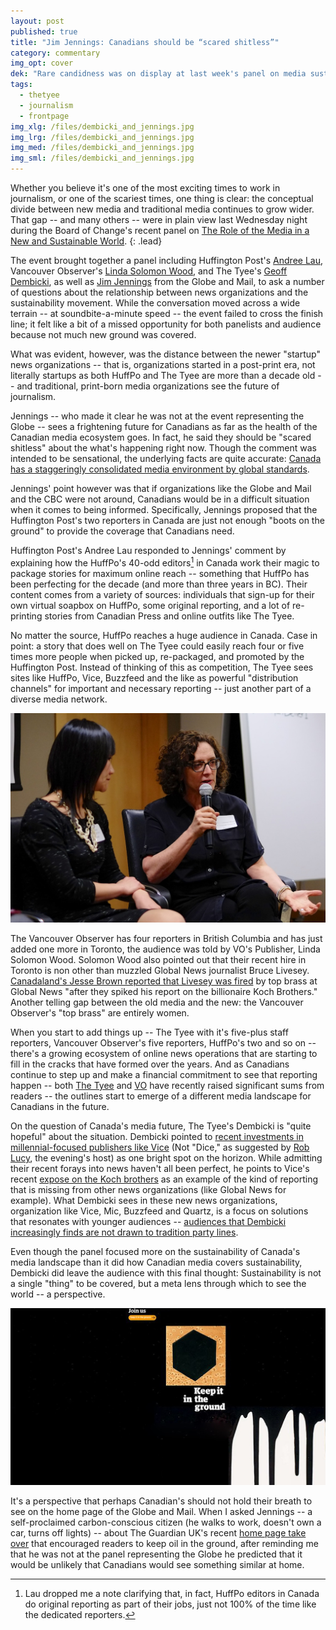 ```yaml
---
layout: post
published: true
title: "Jim Jennings: Canadians should be “scared shitless”"
category: commentary
img_opt: cover
dek: "Rare candidness was on display at last week's panel on media sustainability"
tags: 
  - thetyee
  - journalism
  - frontpage
img_xlg: /files/dembicki_and_jennings.jpg
img_lrg: /files/dembicki_and_jennings.jpg
img_med: /files/dembicki_and_jennings.jpg
img_sml: /files/dembicki_and_jennings.jpg
---
```



Whether you believe it's one of the most exciting times to work in journalism, or one of the scariest times, one thing is clear: the conceptual divide between new media and traditional media continues to grow wider. That gap -- and many others -- were in plain view last Wednesday night during the Board of Change's recent panel on [The Role of the Media in a New and Sustainable World](https://www.boardofchange.com/activities/events/#!event/2015/4/16/the-role-of-media-in-a-new-sustainable-world).
{: .lead}

The event brought together a panel including Huffington Post's [Andree Lau](https://twitter.com/alau2), Vancouver Observer's [Linda Solomon Wood](https://twitter.com/Linda_Solomon), and The Tyee's [Geoff Dembicki](https://twitter.com/GeoffDembicki), as well as [Jim Jennings](https://www.linkedin.com/pub/jim-jennings/5/356/118) from the Globe and Mail, to ask a number of questions about the relationship between news organizations and the sustainability movement. While the conversation moved across a wide terrain -- at soundbite-a-minute speed -- the event failed to cross the finish line; it felt like a bit of a missed opportunity for both panelists and audience because not much new ground was covered.

What was evident, however, was the distance between the newer "startup" news organizations -- that is, organizations started in a post-print era, not literally startups as both HuffPo and The Tyee are more than a decade old -- and traditional, print-born media organizations see the future of journalism.

Jennings -- who made it clear he was not at the event representing the Globe -- sees a frightening future for Canadians as far as the health of the Canadian media ecosystem goes. In fact, he said they should be "scared shitless" about the what's happening right now. Though the comment was intended to be sensational, the underlying facts are quite accurate: [Canada has a staggeringly consolidated media environment by global standards](https://en.wikipedia.org/wiki/Concentration_of_media_ownership#Canada).

Jennings' point however was that if organizations like the Globe and Mail and the CBC were not around, Canadians would be in a difficult situation when it comes to being informed. Specifically, Jennings proposed that the Huffington Post's two reporters in Canada are just not enough "boots on the ground" to provide the coverage that Canadians need.

Huffington Post's Andree Lau responded to Jennings' comment by explaining how the HuffPo's 40-odd editors[^1] in Canada work their magic to package stories for maximum online reach -- something that HuffPo has been perfecting for the decade (and more than three years in BC). Their content comes from a variety of sources: individuals that sign-up for their own virtual soapbox on HuffPo, some original reporting, and a lot of re-printing stories from Canadian Press and online outfits like The Tyee. 

No matter the source, HuffPo reaches a huge audience in Canada. Case in point: a story that does well on The Tyee could easily reach four or five times more people when picked up, re-packaged, and promoted by the Huffington Post. Instead of thinking of this as competition, The Tyee sees sites like HuffPo, Vice, Buzzfeed and the like as powerful "distribution channels" for important and necessary reporting -- just another part of a diverse media network.

![Andree Lau and Linda Solomon Wood](/files/media_sustainability_panel_huffpo.jpg)

The Vancouver Observer has four reporters in British Columbia and has just added one more in Toronto, the audience was told by VO's Publisher, Linda Solomon Wood. Solomon Wood also pointed out that their recent hire in Toronto is non other than muzzled Global News journalist Bruce Livesey. [Canadaland's Jesse Brown reported that Livesey was fired](http://canadalandshow.com/podcast/when-global-news-killed-documentary-about-koch-brothers) by top brass at Global News "after they spiked his report on the billionaire Koch Brothers." Another telling gap between the old media and the new: the Vancouver Observer's "top brass" are entirely women.

When you start to add things up -- The Tyee with it's five-plus staff reporters, Vancouver Observer's five reporters, HuffPo's two and so on -- there's a growing ecosystem of online news operations that are starting to fill in the cracks that have formed over the years. And as Canadians continue to step up and make a financial commitment to see that reporting happen -- both [The Tyee](http://thetyee.ca/Mediacheck/2015/04/14/Election-Journalism-Tyee-Style/) and [VO](https://www.kickstarter.com/projects/870712911/national-observer-reports-from-the-energy-battlegr) have recently raised significant sums from readers -- the outlines start to emerge of a different media landscape for Canadians in the future.

On the question of Canada's media future, The Tyee's Dembicki is "quite hopeful" about the situation. Dembicki pointed to [recent investments in millennial-focused publishers like Vice](http://www.thestar.com/business/2014/10/30/rogers_partnering_with_vice_to_create_multimedia_studio_in_toronto.html) (Not "Dice," as suggested by [Rob Lucy](https://twitter.com/rlucy), the evening's host) as one bright spot on the horizon. While admitting their recent forays into news haven't all been perfect, he points to Vice's recent [expose on the Koch brothers](http://www.vice.com/read/a-brief-guide-to-the-koch-brothers) as an example of the kind of reporting that is missing from other news organizations (like Global News for example). What Dembicki sees in these new news organizations, organization like Vice, Mic, Buzzfeed and Quartz, is a focus on solutions that resonates with younger audiences -- [audiences that Dembicki increasingly finds are not drawn to tradition party lines](http://thetyee.ca/News/2015/04/06/Young-Voters-Could-Defeat-Harper/).

Even though the panel focused more on the sustainability of Canada's media landscape than it did how Canadian media covers sustainability, Dembicki did leave the audience with this final thought: Sustainability is not a single "thing" to be covered, but a meta lens through which to see the world -- a perspective.

![guardian-keep-it-in-the-ground.jpg](/files/guardian-keep-it-in-the-ground.jpg)

It's a perspective that perhaps Canadian's should not hold their breath to see on the home page of the Globe and Mail. When I asked Jennings -- a self-proclaimed carbon-conscious citizen (he walks to work, doesn't own a car, turns off lights) -- about The Guardian UK's recent [home page take over](http://www.theguardian.com/environment/keep-it-in-the-ground-blog/2015/mar/25/keep-it-in-the-ground-campaign-six-things-weve-learned) that encouraged readers to keep oil in the ground, after reminding me that he was not at the panel representing the Globe he predicted that it would be unlikely that Canadians would see something similar at home.

[^1]: Lau dropped me a note clarifying that, in fact, HuffPo editors in Canada do original reporting as part of their jobs, just not 100% of the time like the dedicated reporters.
